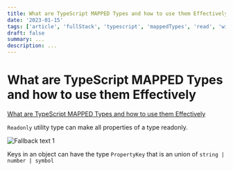 ```yaml
---
title: What are TypeScript MAPPED Types and how to use them Effectively
date: '2023-01-15'
tags: ['article', 'fullStack', 'typescript', 'mappedTypes', 'read', 'withResume']
draft: false
summary: ...
description: ...
---
```


# What are TypeScript MAPPED Types and how to use them Effectively

[What are TypeScript MAPPED Types and how to use them Effectively](https://www.youtube.com/watch?v=fn12l_8LfxI&ab_channel=BasaratCodes)

`Readonly` utility type can make all properties of a type readonly.

![Fallback text 1](/static/assets/pasted-image-20221007180939.png)

Keys in an object can have the type `PropertyKey` that is an union of `string | number | symbol`
